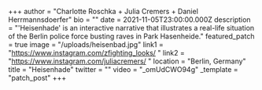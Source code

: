 +++
author = "Charlotte Roschka + Julia Cremers + Daniel Herrmannsdoerfer"
bio = ""
date = 2021-11-05T23:00:00.000Z
description = "'Heisenhade' is an interactive narrative that illustrates a real-life situation of the Berlin police force busting raves in Park Hasenheide."
featured_patch = true
image = "/uploads/heisenbad.jpg"
link1 = "https://www.instagram.com/zfighting_looks/ "
link2 = "https://www.instagram.com/juliacremers/ "
location = "Berlin, Germany"
title = "Heisenhade"
twitter = ""
video = "_omUdCWO94g"
_template = "patch_post"
+++

